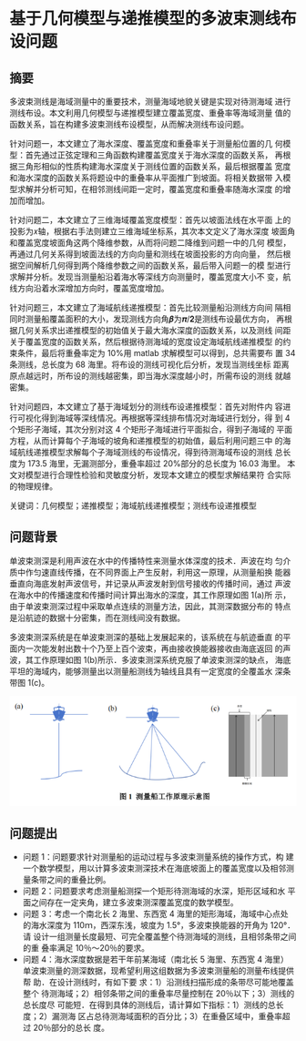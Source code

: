 # 基于几何模型与递推模型的多波束测线布设问题

## 摘要

多波束测线是海域测量中的重要技术，测量海域地貌关键是实现对待测海域
进行测线布设。本文利用几何模型与递推模型建立覆盖宽度、重叠率等海域测量
值的函数关系，旨在构建多波束测线布设模型，从而解决测线布设问题。

针对问题一，本文建立了海水深度、覆盖宽度和重叠率关于测量船位置的几
何模型：首先通过正弦定理和三角函数构建覆盖宽度关于海水深度的函数关系，
再根据三角形相似的性质构建海水深度关于测线位置的函数关系，最后根据覆盖
宽度和海水深度的函数关系将题设中的重叠率从平面推广到坡面。将相关数据带
入模型求解并分析可知，在相邻测线间距一定时，覆盖宽度和重叠率随海水深度
的增加而增加。

针对问题二，本文建立了三维海域覆盖宽度模型：首先以坡面法线在水平面
上的投影为𝑥轴，根据右手法则建立三维海域坐标系，其次本文定义了海水深度
坡面角和覆盖宽度坡面角这两个降维参数，从而将问题二降维到问题一中的几何
模型，再通过几何关系得到坡面法线的方向向量和测线在坡面投影的方向向量，
然后根据空间解析几何得到两个降维参数之间的函数关系，最后带入问题一的模
型进行求解并分析。发现当测量船沿着海水等深线方向测量时，覆盖宽度大小不
变，航线方向沿着水深增加方向时，覆盖宽度增加。

针对问题三，本文建立了海域航线递推模型：首先比较测量船沿测线方向间
隔相同时测量船覆盖面积的大小，发现测线方向角𝜷为𝝅/𝟐是测线布设最优方向，
再根据几何关系求出递推模型的初始值关于最大海水深度的函数关系，以及测线
间距关于覆盖宽度的函数关系，然后根据待测海域的宽度设定海域航线递推模型
的约束条件，最后将重叠率定为 10%用 matlab 求解模型可以得到，总共需要布
置 34 条测线，总长度为 68 海里。将布设的测线可视化后分析，发现当测线坐标
距离原点越远时，所布设的测线越密集，即当海水深度越小时，所需布设的测线
就越密集。

针对问题四，本文建立了基于海域划分的测线布设递推模型：首先对附件内
容进行可视化得到海域等深线情况。再根据等深线排布情况对海域进行划分，得
到 4 个矩形子海域，其次分别对这 4 个矩形子海域进行平面拟合，得到子海域的
平面方程，从而计算每个子海域的坡角和递推模型的初始值，最后利用问题三中
的海域航线递推模型求解每个子海域测线的布设情况，得到待测海域布设的测线
总长度为 173.5 海里，无漏测部分，重叠率超过 20%部分的总长度为 16.03 海里。
本文对模型进行合理性检验和灵敏度分析，发现本文建立的模型求解结果符
合实际的物理规律。

关键词：几何模型；递推模型；海域航线递推模型；测线布设递推模型

## 问题背景
单波束测深是利用声波在水中的传播特性来测量水体深度的技术．声波在均
匀介质中作匀速直线传播，在不同界面上产生反射，利用这一原理，从测量船换
能器垂直向海底发射声波信号，并记录从声波发射到信号接收的传播时间，通过
声波在海水中的传播速度和传播时间计算出海水的深度，其工作原理如图 1(a)所
示，由于单波束测深过程中采取单点连续的测量方法，因此，其测深数据分布的
特点是沿航迹的数据十分密集，而在测线间没有数据。

多波束测深系统是在单波束测深的基础上发展起来的，该系统在与航迹垂直
的平面内一次能发射出数十个乃至上百个波束，再由接收换能器接收由海底返回
的声波，其工作原理如图 1(b)所示．多波束测深系统克服了单波束测深的缺点，
海底平坦的海域内，能够测量出以测量船测线为轴线且具有一定宽度的全覆盖水
深条带图 1(c)。

![img.png](img.png)

## 问题提出
- 问题 1：问题要求针对测量船的运动过程与多波束测量系统的操作方式，构
建一个数学模型，用以计算多波束测深技术在海底坡面上的覆盖宽度以及相邻测
量条带之间的重叠比例。
- 问题 2：问题要求考虑测量船测探一个矩形待测海域的水深，矩形区域和水
平面之间存在一定夹角，建立多波束测深覆盖宽度的数学模型。
- 问题 3：考虑一个南北长 2 海里、东西宽 4 海里的矩形海域，海域中心点处
的海水深度为 110ｍ，西深东浅，坡度为 1.5°，多波束换能器的开角为 120°．请
设计一组测量长度最短、可完全覆盖整个待测海域的测线，且相邻条带之间的重
叠率满足 10％～20％的要求。
- 问题 4：海水深度数据是若干年前某海域（南北长 5 海里、东西宽 4 海里）
单波束测量的测深数据，现希望利用这组数据为多波束测量船的测量布线提供帮
助．在设计测线时，有如下要 求：1）沿测线扫描形成的条带尽可能地覆盖整个
待测海域；2）相邻条带之间的重叠率尽量控制在 20％以下；3）测线的总长度尽
可能短．在得到具体的测线后，请计算如下指标：1）测线的总长度；2）漏测海
区占总待测海域面积的百分比；3）在重叠区域中，重叠率超过 20％部分的总长
度。



